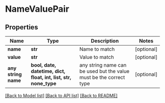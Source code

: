 # NameValuePair


## Properties
Name | Type | Description | Notes
------------ | ------------- | ------------- | -------------
**name** | **str** | Name to match | [optional] 
**value** | **str** | Value to match | [optional] 
**any string name** | **bool, date, datetime, dict, float, int, list, str, none_type** | any string name can be used but the value must be the correct type | [optional]

[[Back to Model list]](../README.md#documentation-for-models) [[Back to API list]](../README.md#documentation-for-api-endpoints) [[Back to README]](../README.md)


